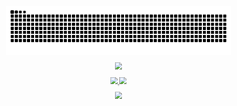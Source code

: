 <picture>
  <source media="(prefers-color-scheme: dark)" srcset="https://raw.githubusercontent.com/soundofautumn/soundofautumn/output/github-contribution-grid-snake-dark.svg">
  <source media="(prefers-color-scheme: light)" srcset="https://raw.githubusercontent.com/soundofautumn/soundofautumn/output/github-contribution-grid-snake.svg">
  <img alt="github contribution grid snake animation" src="https://raw.githubusercontent.com/soundofautumn/soundofautumn/output/github-contribution-grid-snake.svg">
</picture>
<p align="center">
	<a href="https://github.com/soundofautumn">
		<img width="670em" src="http://github-profile-summary-cards.vercel.app/api/cards/profile-details?username=soundofautumn">
	</a>	
</p>
<p align="center">
	<a href="https://github.com/soundofautumn">
		<img src="https://github-readme-stats.vercel.app/api?username=soundofautumn&show_icons=true&&count_private=true">
		<img src="https://github-readme-stats.vercel.app/api/top-langs/?username=status102&layout=compact">
	</a>	
</p>
<p align="center">
	<a href="https://github.com/soundofautumn">
		<img src="http://github-profile-summary-cards.vercel.app/api/cards/productive-time?username=soundofautumn&utcOffset=8">
	</a>
</p>
